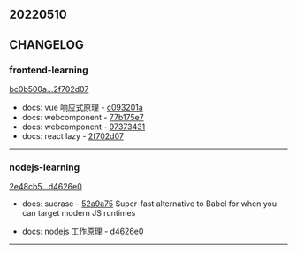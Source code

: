 ## 20220510

## CHANGELOG

### frontend-learning

[bc0b500a...2f702d07](https://github.com/zhbhun/frontend-learning/compare/bc0b500a...2f702d07)

* docs: vue 响应式原理 - [c093201a](https://github.com/zhbhun/frontend-learning/commit/c093201ae695833ee9f8ffd90a4e6821a61ca858)
* docs: webcomponent - [77b175e7](https://github.com/zhbhun/frontend-learning/commit/77b175e755bc70de941986379261abb8e77d9b9f)
* docs: webcomponent - [97373431](https://github.com/zhbhun/frontend-learning/commit/973734315f4e8020074cab3336f1d63c32c9dbcb)
* docs: react lazy - [2f702d07](https://github.com/zhbhun/frontend-learning/commit/2f702d07cb6a6fa55427213fe7a2d3220d982898)

---

### nodejs-learning

[2e48cb5...d4626e0](https://github.com/zhbhun/nodejs-learning/compare/2e48cb5...d4626e0)

* docs: sucrase - [52a9a75](https://github.com/zhbhun/nodejs-learning/commit/52a9a75e70b86d482883b27b2fbf749c217ee11a)
    Super-fast alternative to Babel for when you can target modern JS runtimes
    

* docs: nodejs 工作原理 - [d4626e0](https://github.com/zhbhun/nodejs-learning/commit/d4626e0d445276542f8104a12db61bd8f6a10285)

---

